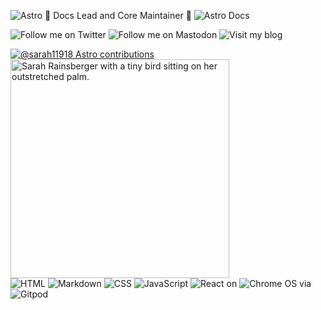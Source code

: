 ![Astro](https://img.shields.io/badge/Astro-333333.svg?logo=astro) 🚀 Docs Lead and Core Maintainer 🚀 ![Astro Docs](https://img.shields.io/badge/docs.astro.build-blueviolet?style=for-the-badge)  

![Follow me on Twitter](https://img.shields.io/badge/@sarah11918-blue?logo=twitter&logoColor=white&style=for-the-badge) ![Follow me on Mastodon](https://img.shields.io/mastodon/follow/000011967?domain=https%3A%2F%2Fmastodon.social&label=%40sarah11918%40mastodon.social&logo=mastodon&logoColor=white&style=for-the-badge) ![Visit my blog](https://img.shields.io/badge/blog-rainsberger.ca-blue?style=for-the-badge)

[![@sarah11918 Astro contributions](https://astro.badg.es/v1/contributor/sarah11918.svg)](https://astro.badg.es/v1/contributor/sarah11918/) <img src="https://user-images.githubusercontent.com/5098874/142215203-284acb33-90cd-4d31-80d6-352085be1d57.jpg" width="350" alt="Sarah Rainsberger with a tiny bird sitting on her outstretched palm.">
<br>
![](https://img.shields.io/badge/html5-%23E34F26.svg?style=for-the-badge&logo=html5&logoColor=white "HTML") ![](https://img.shields.io/badge/markdown-%23000000.svg?style=for-the-badge&logo=markdown&logoColor=white "Markdown") ![](https://img.shields.io/badge/css3-%231572B6.svg?style=for-the-badge&logo=css3&logoColor=white "CSS") ![](https://img.shields.io/badge/javascript-%23323330.svg?style=for-the-badge&logo=javascript&logoColor=%23F7DF1E "JavaScript") ![](https://img.shields.io/badge/react-%2320232a.svg?style=for-the-badge&logo=react&logoColor=%2361DAFB "React") on ![](https://img.shields.io/badge/chrome%20os-3d89fc?style=for-the-badge&logo=google%20chrome&logoColor=white "Chrome OS") via ![](https://img.shields.io/badge/gitpod-f06611.svg?style=for-the-badge&logo=gitpod&logoColor=white "Gitpod")

<!--
**sarah11918/sarah11918** is a ✨ _special_ ✨ repository because its `README.md` (this file) appears on your GitHub profile.

Here are some ideas to get you started:

- 🔭 I’m currently working on ...
- 🌱 I’m currently learning ...
- 👯 I’m looking to collaborate on ...
- 🤔 I’m looking for help with ...
- 💬 Ask me about ...
- 📫 How to reach me: ...
- 😄 Pronouns: ...
- ⚡ Fun fact: ...

[![sarah11918’s github stats](https://github-readme-stats.vercel.app/api?username=sarah11918)](https://github.com/sarah11918)
[![Top Langs](https://github-readme-stats.vercel.app/api/top-langs/?username=sarah11918&layout=compact)](https://github.com/sarah11918)

![Twitter](https://img.shields.io/badge/sarah11918-%231DA1F2.svg?style=for-the-badge&logo=Twitter&logoColor=white)

![Discord](https://img.shields.io/badge/%3CAstro%20Lounge%3E-%237289DA.svg?style=for-the-badge&logo=discord&logoColor=white)



![Pop! OS](https://img.shields.io/badge/Pop!_OS-48B9C7?style=for-the-badge&logo=Pop!_OS&logoColor=white)

-->
